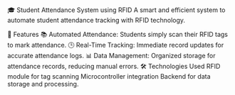 🎓 Student Attendance System using RFID
A smart and efficient system to automate student attendance tracking with RFID technology.

🚀 Features
📚 Automated Attendance: Students simply scan their RFID tags to mark attendance.
🕒 Real-Time Tracking: Immediate record updates for accurate attendance logs.
📊 Data Management: Organized storage for attendance records, reducing manual errors.
🛠️ Technologies Used
RFID module for tag scanning
Microcontroller integration 
Backend for data storage and processing.

 
